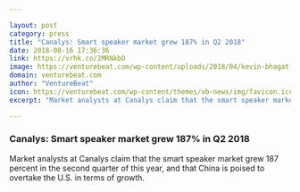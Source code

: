 ```yaml
---

layout: post
category: press
title: "Canalys: Smart speaker market grew 187% in Q2 2018"
date: 2018-08-16 17:36:36
link: https://vrhk.co/2MRNkbO
image: https://venturebeat.com/wp-content/uploads/2018/04/kevin-bhagat-461951-unsplash-e1523375761444.jpg?fit=1200%2C800&strip=all
domain: venturebeat.com
author: "VentureBeat"
icon: https://venturebeat.com/wp-content/themes/vb-news/img/favicon.ico
excerpt: "Market analysts at Canalys claim that the smart speaker market grew 187 percent in the second quarter of this year, and that China is poised to overtake the U.S. in terms of growth."

---
```


### Canalys: Smart speaker market grew 187% in Q2 2018

Market analysts at Canalys claim that the smart speaker market grew 187 percent in the second quarter of this year, and that China is poised to overtake the U.S. in terms of growth.